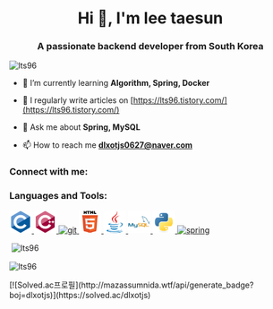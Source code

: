 <h1 align="center">Hi 👋, I'm lee taesun</h1>
<h3 align="center">A passionate backend developer from South Korea</h3>

<p align="left"> <img src="https://komarev.com/ghpvc/?username=lts96&label=Profile%20views&color=0e75b6&style=flat" alt="lts96" /> </p>

- 🌱 I’m currently learning **Algorithm, Spring, Docker**

- 📝 I regularly write articles on [https://lts96.tistory.com/](https://lts96.tistory.com/)

- 💬 Ask me about **Spring, MySQL**

- 📫 How to reach me **dlxotjs0627@naver.com**

<h3 align="left">Connect with me:</h3>
<p align="left">
</p>

<h3 align="left">Languages and Tools:</h3>
<p align="left"> <a href="https://www.cprogramming.com/" target="_blank" rel="noreferrer"> <img src="https://raw.githubusercontent.com/devicons/devicon/master/icons/c/c-original.svg" alt="c" width="40" height="40"/> </a> <a href="https://www.w3schools.com/cpp/" target="_blank" rel="noreferrer"> <img src="https://raw.githubusercontent.com/devicons/devicon/master/icons/cplusplus/cplusplus-original.svg" alt="cplusplus" width="40" height="40"/> </a> <a href="https://git-scm.com/" target="_blank" rel="noreferrer"> <img src="https://www.vectorlogo.zone/logos/git-scm/git-scm-icon.svg" alt="git" width="40" height="40"/> </a> <a href="https://www.w3.org/html/" target="_blank" rel="noreferrer"> <img src="https://raw.githubusercontent.com/devicons/devicon/master/icons/html5/html5-original-wordmark.svg" alt="html5" width="40" height="40"/> </a> <a href="https://www.java.com" target="_blank" rel="noreferrer"> <img src="https://raw.githubusercontent.com/devicons/devicon/master/icons/java/java-original.svg" alt="java" width="40" height="40"/> </a> <a href="https://www.mysql.com/" target="_blank" rel="noreferrer"> <img src="https://raw.githubusercontent.com/devicons/devicon/master/icons/mysql/mysql-original-wordmark.svg" alt="mysql" width="40" height="40"/> </a> <a href="https://www.python.org" target="_blank" rel="noreferrer"> <img src="https://raw.githubusercontent.com/devicons/devicon/master/icons/python/python-original.svg" alt="python" width="40" height="40"/> </a> <a href="https://spring.io/" target="_blank" rel="noreferrer"> <img src="https://www.vectorlogo.zone/logos/springio/springio-icon.svg" alt="spring" width="40" height="40"/> </a> </p>

<p>&nbsp;<img align="center" src="https://github-readme-stats.vercel.app/api?username=lts96&show_icons=true&locale=en" alt="lts96" /></p>

<p><img align="center" src="https://github-readme-streak-stats.herokuapp.com/?user=lts96&" alt="lts96" /></p>
[![Solved.ac프로필](http://mazassumnida.wtf/api/generate_badge?boj=dlxotjs)](https://solved.ac/dlxotjs)
